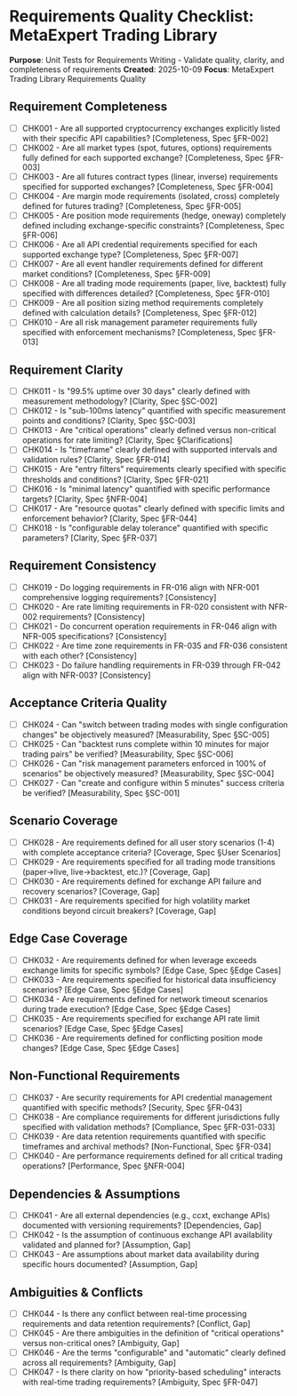 # Requirements Quality Checklist: MetaExpert Trading Library

**Purpose**: Unit Tests for Requirements Writing - Validate quality, clarity, and completeness of requirements
**Created**: 2025-10-09
**Focus**: MetaExpert Trading Library Requirements Quality

## Requirement Completeness

- [ ] CHK001 - Are all supported cryptocurrency exchanges explicitly listed with their specific API capabilities? [Completeness, Spec §FR-002]
- [ ] CHK002 - Are all market types (spot, futures, options) requirements fully defined for each supported exchange? [Completeness, Spec §FR-003]
- [ ] CHK003 - Are all futures contract types (linear, inverse) requirements specified for supported exchanges? [Completeness, Spec §FR-004]
- [ ] CHK004 - Are margin mode requirements (isolated, cross) completely defined for futures trading? [Completeness, Spec §FR-005]
- [ ] CHK005 - Are position mode requirements (hedge, oneway) completely defined including exchange-specific constraints? [Completeness, Spec §FR-006]
- [ ] CHK006 - Are all API credential requirements specified for each supported exchange type? [Completeness, Spec §FR-007]
- [ ] CHK007 - Are all event handler requirements defined for different market conditions? [Completeness, Spec §FR-009]
- [ ] CHK008 - Are all trading mode requirements (paper, live, backtest) fully specified with differences detailed? [Completeness, Spec §FR-010]
- [ ] CHK009 - Are all position sizing method requirements completely defined with calculation details? [Completeness, Spec §FR-012]
- [ ] CHK010 - Are all risk management parameter requirements fully specified with enforcement mechanisms? [Completeness, Spec §FR-013]

## Requirement Clarity

- [ ] CHK011 - Is "99.5% uptime over 30 days" clearly defined with measurement methodology? [Clarity, Spec §SC-002]
- [ ] CHK012 - Is "sub-100ms latency" quantified with specific measurement points and conditions? [Clarity, Spec §SC-003]
- [ ] CHK013 - Are "critical operations" clearly defined versus non-critical operations for rate limiting? [Clarity, Spec §Clarifications]
- [ ] CHK014 - Is "timeframe" clearly defined with supported intervals and validation rules? [Clarity, Spec §FR-014]
- [ ] CHK015 - Are "entry filters" requirements clearly specified with specific thresholds and conditions? [Clarity, Spec §FR-021]
- [ ] CHK016 - Is "minimal latency" quantified with specific performance targets? [Clarity, Spec §NFR-004]
- [ ] CHK017 - Are "resource quotas" clearly defined with specific limits and enforcement behavior? [Clarity, Spec §FR-044]
- [ ] CHK018 - Is "configurable delay tolerance" quantified with specific parameters? [Clarity, Spec §FR-037]

## Requirement Consistency

- [ ] CHK019 - Do logging requirements in FR-016 align with NFR-001 comprehensive logging requirements? [Consistency]
- [ ] CHK020 - Are rate limiting requirements in FR-020 consistent with NFR-002 requirements? [Consistency]
- [ ] CHK021 - Do concurrent operation requirements in FR-046 align with NFR-005 specifications? [Consistency]
- [ ] CHK022 - Are time zone requirements in FR-035 and FR-036 consistent with each other? [Consistency]
- [ ] CHK023 - Do failure handling requirements in FR-039 through FR-042 align with NFR-003? [Consistency]

## Acceptance Criteria Quality

- [ ] CHK024 - Can "switch between trading modes with single configuration changes" be objectively measured? [Measurability, Spec §SC-005]
- [ ] CHK025 - Can "backtest runs complete within 10 minutes for major trading pairs" be verified? [Measurability, Spec §SC-006]
- [ ] CHK026 - Can "risk management parameters enforced in 100% of scenarios" be objectively measured? [Measurability, Spec §SC-004]
- [ ] CHK027 - Can "create and configure within 5 minutes" success criteria be verified? [Measurability, Spec §SC-001]

## Scenario Coverage

- [ ] CHK028 - Are requirements defined for all user story scenarios (1-4) with complete acceptance criteria? [Coverage, Spec §User Scenarios]
- [ ] CHK029 - Are requirements specified for all trading mode transitions (paper→live, live→backtest, etc.)? [Coverage, Gap]
- [ ] CHK030 - Are requirements defined for exchange API failure and recovery scenarios? [Coverage, Gap]
- [ ] CHK031 - Are requirements specified for high volatility market conditions beyond circuit breakers? [Coverage, Gap]

## Edge Case Coverage

- [ ] CHK032 - Are requirements defined for when leverage exceeds exchange limits for specific symbols? [Edge Case, Spec §Edge Cases]
- [ ] CHK033 - Are requirements specified for historical data insufficiency scenarios? [Edge Case, Spec §Edge Cases]
- [ ] CHK034 - Are requirements defined for network timeout scenarios during trade execution? [Edge Case, Spec §Edge Cases]
- [ ] CHK035 - Are requirements specified for exchange API rate limit scenarios? [Edge Case, Spec §Edge Cases]
- [ ] CHK036 - Are requirements defined for conflicting position mode changes? [Edge Case, Spec §Edge Cases]

## Non-Functional Requirements

- [ ] CHK037 - Are security requirements for API credential management quantified with specific methods? [Security, Spec §FR-043]
- [ ] CHK038 - Are compliance requirements for different jurisdictions fully specified with validation methods? [Compliance, Spec §FR-031-033]
- [ ] CHK039 - Are data retention requirements quantified with specific timeframes and archival methods? [Non-Functional, Spec §FR-034]
- [ ] CHK040 - Are performance requirements defined for all critical trading operations? [Performance, Spec §NFR-004]

## Dependencies & Assumptions

- [ ] CHK041 - Are all external dependencies (e.g., ccxt, exchange APIs) documented with versioning requirements? [Dependencies, Gap]
- [ ] CHK042 - Is the assumption of continuous exchange API availability validated and planned for? [Assumption, Gap]
- [ ] CHK043 - Are assumptions about market data availability during specific hours documented? [Assumption, Gap]

## Ambiguities & Conflicts

- [ ] CHK044 - Is there any conflict between real-time processing requirements and data retention requirements? [Conflict, Gap]
- [ ] CHK045 - Are there ambiguities in the definition of "critical operations" versus non-critical ones? [Ambiguity, Gap]
- [ ] CHK046 - Are the terms "configurable" and "automatic" clearly defined across all requirements? [Ambiguity, Gap]
- [ ] CHK047 - Is there clarity on how "priority-based scheduling" interacts with real-time trading requirements? [Ambiguity, Spec §FR-047]